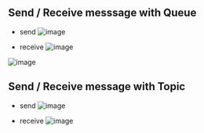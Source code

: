 ## Send / Receive messsage with Queue
 - send
  ![image](https://github.com/nguyenhieu1435/LearningAboutQueueTopicActiveMQ_InJava/assets/70377398/dcf8bcf3-f5d9-410a-a353-849a338aeeb1)

 - receive
  ![image](https://github.com/nguyenhieu1435/LearningAboutQueueTopicActiveMQ_InJava/assets/70377398/90477b72-90c6-43d9-a5bb-a44cab06bf13)

  ![image](https://github.com/nguyenhieu1435/LearningAboutQueueTopicActiveMQ_InJava/assets/70377398/1f9ff686-3108-4be9-9855-ff63690bd47c)

## Send / Receive message with Topic
- send
  ![image](https://github.com/nguyenhieu1435/LearningAboutQueueTopicActiveMQ_InJava/assets/70377398/188a5817-13a9-4e97-8b7a-509c91f1d281)

- receive
  ![image](https://github.com/nguyenhieu1435/LearningAboutQueueTopicActiveMQ_InJava/assets/70377398/a71e171f-b28f-4885-8e24-46bf29ec8a49)
